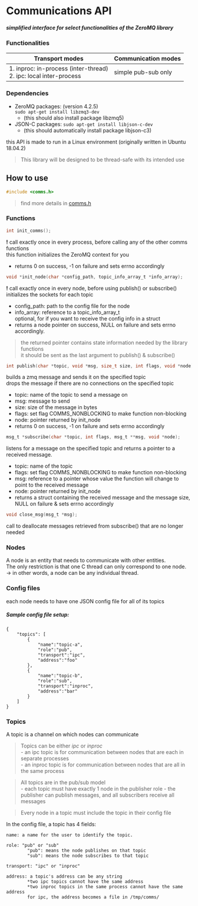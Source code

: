 # Communications API
##### simplified interface for select functionalities of the ZeroMQ library

### Functionalities

| Transport modes | Communication modes |
| ---- | ---- |
| 1. inproc: in-process (inter-thread) <br>2. ipc: local inter-process | simple pub-sub only|

### Dependencies
+ ZeroMQ packages: (version 4.2.5)<br>
`sudo apt-get install libzmq3-dev`
	+ (this should also install package libzmq5)
+ JSON-C packages:
`sudo apt-get install libjson-c-dev`<br>
	+ (this should automatically install package libjson-c3)

this API is made to run in a Linux environment (originally written in Ubuntu 18.04.2)

>This library will be designed to be thread-safe with its intended use

## How to use

```c
#include <comms.h>
```

>find more details in [comms.h](https://github.com/sbroboticsteam/2019-2020-IARRC/blob/julie-comms-api/comms-api/include/comms.h)

### Functions
	
```c
int init_comms();
```
**!** call exactly once in every process, before calling any of the other comms functions<br>
this function initializes the ZeroMQ context for you
+ returns 0 on success, -1 on failure and sets errno accordingly

```c
void *init_node(char *config_path, topic_info_array_t *info_array);
```
 
**!** call exactly once in every node, before using publish() or subscribe()<br>
initializes the sockets for each topic
+ config_path: path to the config file for the node<br>
+ info_array: reference to a topic_info_array_t<br>
optional, for if you want to receive the config info in a struct
+ returns a node pointer on success, NULL on failure and sets errno accordingly.
>the returned pointer contains state information needed by the library functions<br>
>it should be sent as the last argument to publish() & subscribe()

```c
int publish(char *topic, void *msg, size_t size, int flags, void *node);
```
builds a zmq message and sends it on the specified topic
<br>drops the message if there are no connections on the specified topic
+ topic: name of the topic to send a message on
+ msg: message to send
+ size: size of the message in bytes
+ flags: set flag COMMS_NONBLOCKING to make function non-blocking
+ node: pointer returned by init_node
+ returns 0 on success, -1 on failure and sets errno accordingly
```c
msg_t *subscribe(char *topic, int flags, msg_t **msg, void *node);
```
listens for a message on the specified topic and returns a pointer to a received
message.
+ topic: name of the topic
+ flags: set flag COMMS_NONBLOCKING to make function non-blocking
+ msg: reference to a pointer whose value the function will change to point to the received message
+ node: pointer returned by init_node
+ returns a struct containing the received message and the message size, NULL on failure & sets errno accordingly
```c
void close_msg(msg_t *msg);
```
call to deallocate messages retrieved from subscribe() that are no longer needed

### Nodes
	
A node is an entity that needs to communicate with other entities. <br>
The only restriction is that one C thread can only correspond to one node. <br>
-> in other words, a node can be any individual thread.

### Config files

each node needs to have one JSON config file for all of its topics
##### Sample config file setup:
```
{
	"topics": [
		{
			"name":"topic-a",
			"role":"pub",
			"transport":"ipc",
			"address":"foo"
		},
		{
			"name":"topic-b",
			"role":"sub",
			"transport":"inproc",
			"address":"bar"
		}
	]
}
```
### Topics

A topic is a channel on which nodes can communicate
 
>	Topics can be either *ipc* or *inproc*<br>
		- an ipc topic is for communication between nodes that are each in separate processes<br>
		- an inproc topic is for communication between nodes that are all in the same process

>	All topics are in the pub/sub model<br>
		- each topic must have exactly 1 node in the publisher role
		- the publisher can publish messages, and all subscribers receive all messages

> Every node in a topic must include the topic in their config file

In the config file, a topic has 4 fields:

	name: a name for the user to identify the topic. 

	role: "pub" or "sub"
			"pub": means the node publishes on that topic
			"sub": means the node subscribes to that topic

	transport: "ipc" or "inproc"

	address: a topic's address can be any string
			*two ipc topics cannot have the same address
			*two inproc topics in the same process cannot have the same address
			for ipc, the address becomes a file in /tmp/comms/
